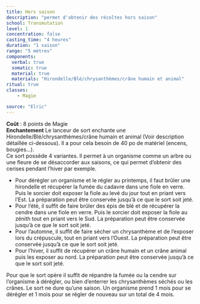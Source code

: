 ```yaml
---
title: Hors saison
description: "permet d'obtenir des récoltes hors saison"
school: Transmutation
level: 1
concentration: false
casting_time: "4 heures"
duration: "1 saison"
range: "5 mètres"
components:
  verbal: true
  somatic: true
  material: true
  materials: "Hirondelle/Blé/chrysanthèmes/crâne humain et animal"
ritual: true
classes:
    - Magie

source: "Elric"
---
```

**Coût** : 8 points de Magie  
**Enchantement** Le lanceur de sort enchante une Hirondelle/Blé/chrysanthèmes/crâne humain et animal (Voir description détaillée ci-dessous). Il a pour cela besoin de 40 po de matériel (encens, bougies...).  
Ce sort possède 4 variantes. Il permet à un organisme comme un arbre ou une fleure de se désaccorder aux saisons, ce qui permet d’obtenir des cerises pendant l’hiver par exemple.  
- Pour dérégler un organisme et le régler au printemps, il faut brûler une hirondelle et récupérer la fumée du cadavre dans une fiole en verre. Puis le sorcier doit exposer la fiole au levé du jour tout en priant vers l’Est. La préparation peut être conservée jusqu’à ce que le sort soit jeté.  
- Pour l’été, il suffit de faire brûler des épis de blé et de récupérer la cendre dans une fiole en verre. Puis le sorcier doit exposer la fiole au zénith tout en priant vers le Sud. La préparation peut être conservée jusqu’à ce que le sort soit jeté.  
- Pour l’automne, il suffit de faire sécher un chrysanthème et de l’exposer lors du crépuscule, tout en priant vers l’Ouest. La préparation peut être conservée jusqu’à ce que le sort soit jeté.  
- Pour l’hiver, il suffit de récupérer un crâne humain et un crâne animal puis les exposer au nord.  La préparation peut être conservée jusqu’à ce que le sort soit jeté.  

Pour que le sort opère il suffit de répandre la fumée ou la cendre sur l’organisme à dérégler, ou bien d’enterrer les chrysanthèmes séchés ou les crânes. Le sort ne dure qu’une saison. Un organisme prend 1 mois pour se dérégler et 1 mois pour se régler de nouveau sur un total de 4 mois.
